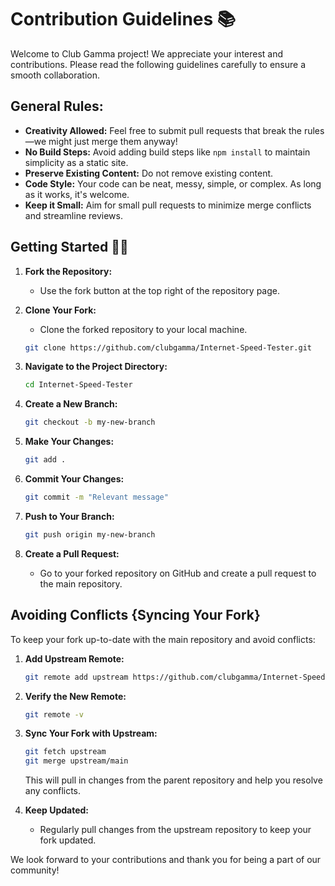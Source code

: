 # Contribution Guidelines 📚

Welcome to Club Gamma project! We appreciate your interest and contributions. Please read the following guidelines carefully to ensure a smooth collaboration.

## General Rules:

- **Creativity Allowed:** Feel free to submit pull requests that break the rules—we might just merge them anyway!
- **No Build Steps:** Avoid adding build steps like `npm install` to maintain simplicity as a static site.
- **Preserve Existing Content:** Do not remove existing content.
- **Code Style:** Your code can be neat, messy, simple, or complex. As long as it works, it's welcome.
- **Keep it Small:** Aim for small pull requests to minimize merge conflicts and streamline reviews.

## Getting Started 🤗🚀

1. **Fork the Repository:**
   - Use the fork button at the top right of the repository page.

2. **Clone Your Fork:**
   - Clone the forked repository to your local machine.

   ```bash
   git clone https://github.com/clubgamma/Internet-Speed-Tester.git
   ```

3. **Navigate to the Project Directory:**

   ```bash
   cd Internet-Speed-Tester
   ```

4. **Create a New Branch:**

   ```bash
   git checkout -b my-new-branch
   ```

5. **Make Your Changes:**
  
   ```bash
   git add .
   ```

6. **Commit Your Changes:**

   ```bash
   git commit -m "Relevant message"
   ```

7. **Push to Your Branch:**

   ```bash
   git push origin my-new-branch
   ```

8. **Create a Pull Request:**
   - Go to your forked repository on GitHub and create a pull request to the main repository.

## Avoiding Conflicts {Syncing Your Fork}

To keep your fork up-to-date with the main repository and avoid conflicts:

1. **Add Upstream Remote:**

   ```bash
   git remote add upstream https://github.com/clubgamma/Internet-Speed-Tester.git
   ```

2. **Verify the New Remote:**

   ```bash
   git remote -v
   ```

3. **Sync Your Fork with Upstream:**

   ```bash
   git fetch upstream
   git merge upstream/main
   ```

   This will pull in changes from the parent repository and help you resolve any conflicts.

4. **Keep Updated:**
   - Regularly pull changes from the upstream repository to keep your fork updated.



We look forward to your contributions and thank you for being a part of our community!